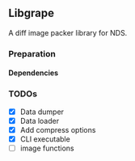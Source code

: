 ## Libgrape

A diff image packer library for NDS.

### Preparation

#### Dependencies

### TODOs

- [x] Data dumper
- [x] Data loader
- [x] Add compress options
- [x] CLI executable
- [ ] image functions
